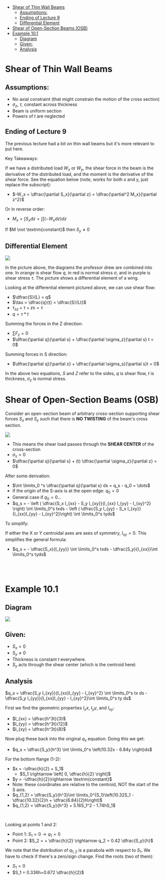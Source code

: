 - [Shear of Thin Wall Beams](#shear-of-thin-wall-beams)
  - [Assumptions:](#assumptions)
  - [Ending of Lecture 9](#ending-of-lecture-9)
  - [Differential Element](#differential-element)
- [Shear of Open-Section Beams (OSB)](#shear-of-open-section-beams-osb)
- [Example 10.1](#example-101)
  - [Diagram](#diagram)
  - [Given:](#given)
  - [Analysis](#analysis)


# Shear of Thin Wall Beams

## Assumptions:

- No axial constraint (that might constrain the motion of the cross section)
- $\sigma_z$, $\tau$, constant across thickness
- Beam is uniform section
- Powers of $t$ are neglected

## Ending of Lecture 9

The previous lecture had a bit on thin wall beams but it's more relevant to put here.

Key Takeaways:

If we have a distributed load $W_x$ or $W_y$, the shear force in the beam is the derivative of the distributed load, and the moment is the derivative of the shear force. See the equation below (note, works for both x and y, just replace the subscript):
- $-W_x = \dfrac{\partial S_x}{\partial z} = \dfrac{\partial^2 M_x}{\partial z^2}$

Or in reverse order:
- $M_x = \int S_xdz = \int \int (-W_x dz) dz$

If $M \not \textrm{constant}$ then $S_y \not = 0$

## Differential Element

![](L10-1.png)

In the picture above, the diagrams the professor drew are combined into one. In orange is shear flow $q$, in red is normal stress $\sigma$, and in purple is shear stress $\tau$. The picture shows a differential element of a wing.

Looking at the differential element pictured above, we can use shear flow:
- $\dfrac{S}{L} = q$
- $\tau = \dfrac{q}{t} = \dfrac{S}{Lt}$
- $\tau_{sz} + \tau+{zs} = \tau$
- $q = \tau*t$

Summing the forces in the Z direction:
- $\sum F_z = 0$
- $\dfrac{\partial q}{\partial s} + \dfrac{\partial \sigma_z}{\partial s} t = 0$

Summing forces in S direction:
- $\dfrac{\partial q}{\partial z} + \dfrac{\partial \sigma_s}{\partial s}t = 0$

In the above two equations, $S$ and $Z$ refer to the sides, $q$ is shear flow, $t$ is thickness, $\sigma_z$ is normal stress.

# Shear of Open-Section Beams (OSB)

Consider an open-section beam of arbitrary cross-section supporting shear forces $S_x$ and $S_y$ such that there is **NO TWISTING** of the beam's cross section.

![](L10-2.png)

- This means the shear load passes through the **SHEAR CENTER** of the cross-section
- $\sigma_s = 0$
- $\dfrac{\partial q}{\partial s} + (t) \dfrac{\partial \sigma_z}{\partial z} = 0$

After some derivation:
- $\int \limits_0 ^s \dfrac{\partial q}{\partial s} ds = q_s - q_0 = \dots$ 
- If the origin of the S-axis is at the open edge: $q_0 = 0$
- General case if $q_0 = 0 \dots$
- $q_s = - \left ( \dfrac{S_x I_{xx} - S_y I_{xy}}{I_{xx} I_{yy} - I_{xy}^2} \right) \int \limits_0^s txds - \left ( \dfrac{S_y I_{yy} - S_x I_{xy}}{I_{xx}I_{yy} - I_{xy}^2}\right) \int \limits_0^s tyds$

To simplify:

If either the X or Y centroidal axes are axes of symmetry, $I_{xy} = 0$. This simplifies the general formula:
- $q_s = - \dfrac{S_x}{I_{yy}} \int \limits_0^s txds - \dfrac{S_y}{I_{xx}}\int \limits_0^s tyds$

<br><br>

# Example 10.1

## Diagram

![](L10-3.png)

## Given:
- $S_x = 0$
- $S_y \not = 0$
- Thickness is constant $t$ everywhere.
- $S_y$ acts through the shear center (which is the centroid here)

## Analysis

$q_s = \dfrac{S_y I_{xy}}{I_{xx}I_{yy} - I_{xy}^2} \int \limits_0^s tx ds - \dfrac{S_y I_{yy}}{I_{xx}I_{yy} - I_{xy}^2}\int \limits_0^s ty ds$

First we find the geometric properties $I_xx$, $I_yy$, and $I_{xy}$:
- $I_{xx} = \dfrac{h^3t}{3}$
- $I_{yy} = \dfrac{h^3t}{12}$
- $I_{xy} = \dfrac{h^3t}{8}$

Now plug these back into the original $q_s$ equation. Doing this we get:
- $q_s = \dfrac{S_y}{h^3} \int \limits_0^s \left(10.32x - 6.84y \right)ds$

For the bottom flange (1-2):
- $x = -\dfrac{h}{2} + S_1$
  - $S_1 \rightarrow \left[ 0, \dfrac{h}{2} \right]$
- $y = -\dfrac{h}{2}\rightarrow \textrm{constant}$
- Note: these coordinates are relative to the centroid, NOT the start of the S axis.
- $q_{1,2} = \dfrac{S_y}{h^3}\int \limits_0^{S_1}\left(10.32S_1 - \dfrac{10.32}{2}h + \dfrac{6.84}{2}h\right)$
- $q_{1,2} = \dfrac{S_y}{h^3} + 5.16S_1^2 - 1.74hS_1$

<br>

Looking at points 1 and 2:
- Point 1: $S_1 = 0 \rightarrow q_1 = 0$
- Point 2: $S_2 = + \dfrac{h}{2} \rightarrow q_2 = 0.42 \dfrac{S_y}{h}$

We note that the distribution of $q_{1,2}$ is a parabola with respect to $S_1$. We have to check if there's a zero/sign change. Find the roots (two of them):
- $S_1 = 0$
- $S_1 = 0.336h=0.672 \dfrac{h}{2}$